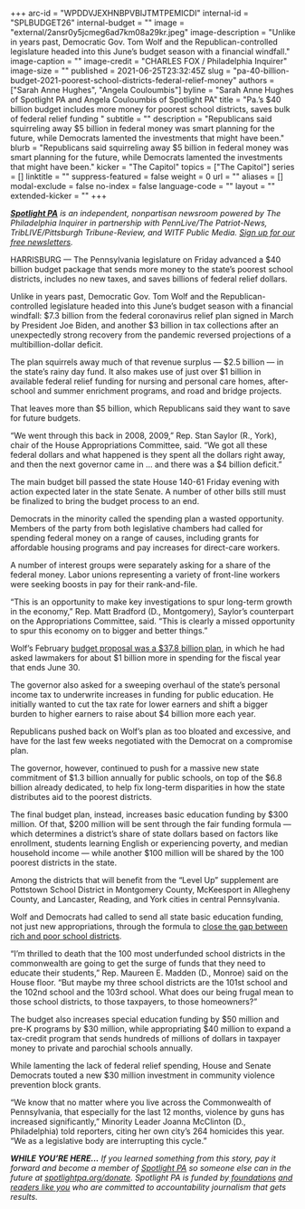 +++
arc-id = "WPDDVJEXHNBPVBIJTMTPEMICDI"
internal-id = "SPLBUDGET26"
internal-budget = ""
image = "external/2ansr0y5jcmeg6ad7km08a29kr.jpeg"
image-description = "Unlike in years past, Democratic Gov. Tom Wolf and the Republican-controlled legislature headed into this June’s budget season with a financial windfall."
image-caption = ""
image-credit = "CHARLES FOX / Philadelphia Inquirer"
image-size = ""
published = 2021-06-25T23:32:45Z
slug = "pa-40-billion-budget-2021-poorest-school-districts-federal-relief-money"
authors = ["Sarah Anne Hughes", "Angela Couloumbis"]
byline = "Sarah Anne Hughes of Spotlight PA and Angela Couloumbis of Spotlight PA"
title = "Pa.’s $40 billion budget includes more money for poorest school districts, saves bulk of federal relief funding "
subtitle = ""
description = "Republicans said squirreling away $5 billion in federal money was smart planning for the future, while Democrats lamented the investments that might have been."
blurb = "Republicans said squirreling away $5 billion in federal money was smart planning for the future, while Democrats lamented the investments that might have been."
kicker = "The Capitol"
topics = ["The Capitol"]
series = []
linktitle = ""
suppress-featured = false
weight = 0
url = ""
aliases = []
modal-exclude = false
no-index = false
language-code = ""
layout = ""
extended-kicker = ""
+++

<a href="https://www.spotlightpa.org/"><i><b>Spotlight PA</b></i></a><i> is an independent, nonpartisan newsroom powered by The Philadelphia Inquirer in partnership with PennLive/The Patriot-News, TribLIVE/Pittsburgh Tribune-Review, and WITF Public Media. </i><a href="https://www.spotlightpa.org/newsletters"><i>Sign up for our free newsletters</i></a><i>.</i>

HARRISBURG — The Pennsylvania legislature on Friday advanced a $40 billion budget package that sends more money to the state’s poorest school districts, includes no new taxes, and saves billions of federal relief dollars.

Unlike in years past, Democratic Gov. Tom Wolf and the Republican-controlled legislature headed into this June’s budget season with a financial windfall: $7.3 billion from the federal coronavirus relief plan signed in March by President Joe Biden, and another $3 billion in tax collections after an unexpectedly strong recovery from the pandemic reversed projections of a multibillion-dollar deficit.

The plan squirrels away much of that revenue surplus — $2.5 billion — in the state’s rainy day fund. It also makes use of just over $1 billion in available federal relief funding for nursing and personal care homes, after-school and summer enrichment programs, and road and bridge projects.

<script src="https://www.spotlightpa.org/embed.js" async></script><div data-spl-embed-version="1" data-spl-src="https://www.spotlightpa.org/embeds/newsletter/"></div>

That leaves more than $5 billion, which Republicans said they want to save for future budgets.

“We went through this back in 2008, 2009,” Rep. Stan Saylor (R., York), chair of the House Appropriations Committee, said. “We got all these federal dollars and what happened is they spent all the dollars right away, and then the next governor came in … and there was a $4 billion deficit.”

The main budget bill passed the state House 140-61 Friday evening with action expected later in the state Senate. A number of other bills still must be finalized to bring the budget process to an end.

Democrats in the minority called the spending plan a wasted opportunity. Members of the party from both legislative chambers had called for spending federal money on a range of causes, including grants for affordable housing programs and pay increases for direct-care workers.

A number of interest groups were separately asking for a share of the federal money. Labor unions representing a variety of front-line workers were seeking boosts in pay for their rank-and-file.

“This is an opportunity to make key investigations to spur long-term growth in the economy,” Rep. Matt Bradford (D., Montgomery), Saylor’s counterpart on the Appropriations Committee, said. “This is clearly a missed opportunity to spur this economy on to bigger and better things.”

Wolf’s February <a href="https://www.spotlightpa.org/news/2021/02/tom-wolf-pennsylvania-budget-tax-increase-school-funding-republican-reaction/">budget proposal was a $37.8 billion plan</a>, in which he had asked lawmakers for about $1 billion more in spending for the fiscal year that ends June 30.

The governor also asked for a sweeping overhaul of the state’s personal income tax to underwrite increases in funding for public education. He initially wanted to cut the tax rate for lower earners and shift a bigger burden to higher earners to raise about $4 billion more each year.

Republicans pushed back on Wolf’s plan as too bloated and excessive, and have for the last few weeks negotiated with the Democrat on a compromise plan.

The governor, however, continued to push for a massive new state commitment of $1.3 billion annually for public schools, on top of the $6.8 billion already dedicated, to help fix long-term disparities in how the state distributes aid to the poorest districts.

The final budget plan, instead, increases basic education funding by $300 million. Of that, $200 million will be sent through the fair funding formula — which determines a district’s share of state dollars based on factors like enrollment, students learning English or experiencing poverty, and median household income — while another $100 million will be shared by the 100 poorest districts in the state.

Among the districts that will benefit from the “Level Up” supplement are Pottstown School District in Montgomery County, McKeesport in Allegheny County, and Lancaster, Reading, and York cities in central Pennsylvania.

Wolf and Democrats had called to send all state basic education funding, not just new appropriations, through the formula to <a href="https://www.spotlightpa.org/news/2021/06/pa-education-funding-formula-budget-tom-wolf/">close the gap between rich and poor school districts</a>.

“I’m thrilled to death that the 100 most underfunded school districts in the commonwealth are going to get the surge of funds that they need to educate their students,” Rep. Maureen E. Madden (D., Monroe) said on the House floor. “But maybe my three school districts are the 101st school and the 102nd school and the 103rd school. What does our being frugal mean to those school districts, to those taxpayers, to those homeowners?”

<script src="https://www.spotlightpa.org/embed.js" async></script><div data-spl-embed-version="1" data-spl-src="https://www.spotlightpa.org/embeds/donate/?teaser_text=If%20you%20learned%20something%20from%20this%20report%2C%20pay%20it%20forward%20and%20become%20a%20member%20of%20Spotlight%20PA%20so%20someone%20else%20can%20in%20the%20future."></div>

The budget also increases special education funding by $50 million and pre-K programs by $30 million, while appropriating $40 million to expand a tax-credit program that sends hundreds of millions of dollars in taxpayer money to private and parochial schools annually.

While lamenting the lack of federal relief spending, House and Senate Democrats touted a new $30 million investment in community violence prevention block grants.

“We know that no matter where you live across the Commonwealth of Pennsylvania, that especially for the last 12 months, violence by guns has increased significantly,” Minority Leader Joanna McClinton (D., Philadelphia) told reporters, citing her own city’s 264 homicides this year. “We as a legislative body are interrupting this cycle.”

<i><b>WHILE YOU’RE HERE...</b></i><i> If you learned something from this story, pay it forward and become a member of </i><a href="https://www.spotlightpa.org/"><i>Spotlight PA</i></a><i> so someone else can in the future at </i><a href="http://spotlightpa.org/donate"><i>spotlightpa.org/donate</i></a><i>. Spotlight PA is funded by</i><a href="https://www.spotlightpa.org/support"><i> foundations</i></a><i> </i><a href="https://www.spotlightpa.org/support"><i>and readers like you</i></a><i> who are committed to accountability journalism that gets results.</i>
